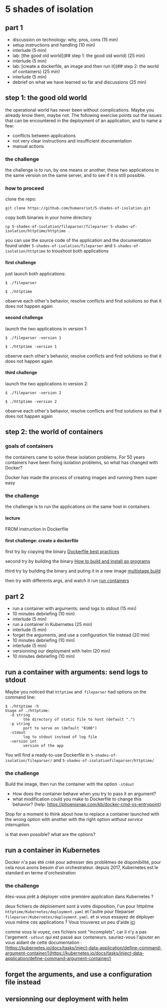 # 5 shades of isolation

## part 1

- discussion on technology: why, pros, cons (15 min)
- setup instructions and handling (10 min)
- interlude (5 min)
- lab: [the good old world](## step 1: the good old world) (25 min)
- interlude (5 min)
- lab: [create a dockerfile, an image and then run it](## step 2: the world of containers) (25 min)
- interlude (5 min)
- debrief on what we have learned so far and discussions (25 min)

## step 1: the good old world

the operational world has never been without complications. Maybe you already know them, maybe not. The following exercise points out the issues that can be encountered in the deployment of an application, and to name a few:

- conflicts between applications
- not very clear instructions and insufficient documentation
- manual actions

### the challenge

the challenge is to run, by one means or another, these two applications in the same version on the same server, and to see if it is still possible.

### how to proceed

clone the repo:

`git clone https://github.com/humansriot/5-shades-of-isolation.git`

copy both binaries in your home directory

`cp 5-shades-of-isolation/fileparser/fileparser 5-shades-of-isolation/httptime/httptime .`

you can use the source code of the application and the documentation found under `5-shades-of-isolation/fileparser` and `5-shades-of-isolation/httptime` to troushoot both applications

#### first challenge

just launch both applications:

`$ ./fileparser`

`$ ./httptime`

observe each other's behavior, resolve conflicts and find solutions so that it does not happen again

#### second challenge

launch the two applications in version 1:

`$ ./fileparser -version 1`

`$ ./httptime -version 1`

observe each other's behavior, resolve conflicts and find solutions so that it does not happen again

#### third challenge

launch the two applications in version 2:

`$ ./fileparser -version 2`

`$ ./httptime -version 2`

observe each other's behavior, resolve conflicts and find solutions so that it does not happen again

## step 2: the world of containers

### goals of containers

the containers came to solve these isolation problems. For 50 years containers have been fixing isolation problems, so what has changed with Docker?

Docker has made the process of creating images and running them super easy

### the challenge

the challenge is to run the applications on the same host in containers

#### lecture

FROM instruction in Dockerfile

#### first challenge: create a dockerfile

first try by copying the binary [Dockerfile best practices](https://docs.docker.com/develop/develop-images/dockerfile_best-practices/)

second try by building the binary [How to build and install go programs](https://www.digitalocean.com/community/tutorials/how-to-build-and-install-go-programs)

third try by building the binary and puting it in a new image [multistage build](https://docs.docker.com/develop/develop-images/multistage-build/)

then try with differents args, and watch it run [run containers](https://docs.docker.com/get-started/nodejs/run-containers/)

## part 2

- run a container with arguments: send logs to stdout (15 min)
- 10 minutes debriefing (10 min)
- interlude (5 min)
- run a container in Kubernetes (25 min)
- interlude (5 min)
- forget the arguments, and use a configuration file instead (20 min)
- 10 minutes debriefing (10 min)
- interlude (5 min)
- versionning our deployment with helm (20 min)
- 10 minutes debriefing (10 min)

## run a container with arguments: send logs to stdout

Maybe you noticed that `httptime` and` fileparser` had options on the command line:

```
$ ./httptime -h
Usage of ./httptime:
  -d string
    	the directory of static file to host (default ".")
  -p string
    	port to serve on (default "8100")
  -stdout
    	log to stdout instead of log file
  -version int
    	version of the app
```

You will find a ready-to-use Dockerfile in `5-shades-of-isolation/fileparser/` and `5-shades-of-isolationfileparser/httptime/`

### the challenge

Build the image, then run the container with the option `-stdout`

- How does the container behave when you try to pass it an argument?
- what modification could you make to Dockerfile to change this behavior? (help: https://phoenixnap.com/kb/docker-cmd-vs-entrypoint)

Stop for a moment to think about how to replace a container launched with the wrong option with another with the right option *without service interruption*.

is that even possible? what are the options?

## run a container in Kubernetes

Docker n'a pas été créé pour adresser des problèmes de disponibilité, pour cela nous avons besoin d'un orchestrateur. depuis 2017, Kubernetes est le standard en terme d'orchestration

### the challenge

êtes-vous prêt à déployer votre première application dans Kubernetes ?

deux fichiers de déploiement sont à votre disposition, l'un pour httptime `httptime/Kubernetes/deployment.yaml` et l'autre pour fileparser `fileparser/Kubernetes/deployment.yaml`. et si vous essayez de déployer vous même ces applications ? Vous trouverez un peu d'aide [ici](https://kubernetes.io/docs/concepts/cluster-administration/manage-deployment/)

comme vous le voyez, ces fichiers sont "incomplets", car il n'y a pas l'argement `-sdtout` qui est passé aux conteneurs. sauriez-vous l'ajouter en vous aidant de cette documentation : [https://kubernetes.io/docs/tasks/inject-data-application/define-command-argument-container/](https://kubernetes.io/docs/tasks/inject-data-application/define-command-argument-container/)

## forget the arguments, and use a configuration file instead

## versionning our deployment with helm